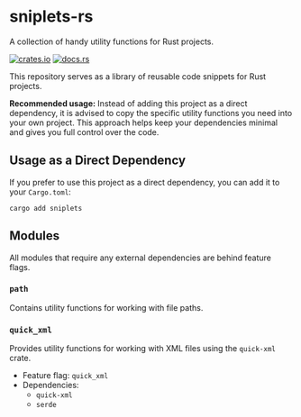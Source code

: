 # sniplets-rs
A collection of handy utility functions for Rust projects.

[![crates.io](https://img.shields.io/crates/v/sniplets.svg)](https://crates.io/crates/sniplets)
[![docs.rs](https://docs.rs/sniplets/badge.svg)](https://docs.rs/sniplets)


This repository serves as a library of reusable code snippets for Rust projects.

**Recommended usage:** Instead of adding this project as a direct dependency, 
it is advised to copy the specific utility functions you need into your own project. 
This approach helps keep your dependencies minimal and gives you full control over the code.

## Usage as a Direct Dependency
If you prefer to use this project as a direct dependency, you can add it to your `Cargo.toml`:

```shell
cargo add sniplets
```

## Modules

All modules that require any external dependencies are behind feature flags.

### `path`
Contains utility functions for working with file paths.

### `quick_xml`
Provides utility functions for working with XML files using the `quick-xml` crate.

* Feature flag: `quick_xml`
* Dependencies:
  - `quick-xml`
  - `serde`
